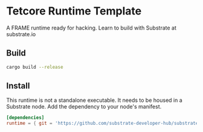 # Tetcore Runtime Template

A FRAME runtime ready for hacking. Learn to build with Substrate at substrate.io

## Build

```bash
cargo build --release
```

## Install

This runtime is not a standalone executable. It needs to be housed in a Substrate node. Add the dependency to your node's manifest.

```toml
[dependencies]
runtime = { git = 'https://github.com/substrate-developer-hub/substrate-runtime-template', tag = 'v2.0.0-alpha.8'}
```
